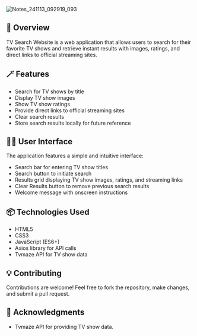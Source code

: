 ![Notes_241113_092919_093](https://github.com/user-attachments/assets/8e64d46b-ac3e-4db2-afa2-83ea3b7def48)

## 💫 Overview

TV Search Website is a web application that allows users to search for their favorite TV shows and retrieve instant results with images, ratings, and direct links to official streaming sites.

## 🪄 Features

- Search for TV shows by title
- Display TV show images
- Show TV show ratings
- Provide direct links to official streaming sites
- Clear search results
- Store search results locally for future reference

## 🌈📱 User Interface

The application features a simple and intuitive interface:

- Search bar for entering TV show titles
- Search button to initiate search
- Results grid displaying TV show images, ratings, and streaming links
- Clear Results button to remove previous search results
- Welcome message with onscreen instructions

## 📦 Technologies Used

- HTML5
- CSS3
- JavaScript (ES6+)
- Axios library for API calls
- Tvmaze API for TV show data

## 💡 Contributing

Contributions are welcome! Feel free to fork the repository, make changes, and submit a pull request.

## 📃 Acknowledgments

- Tvmaze API for providing TV show data.

